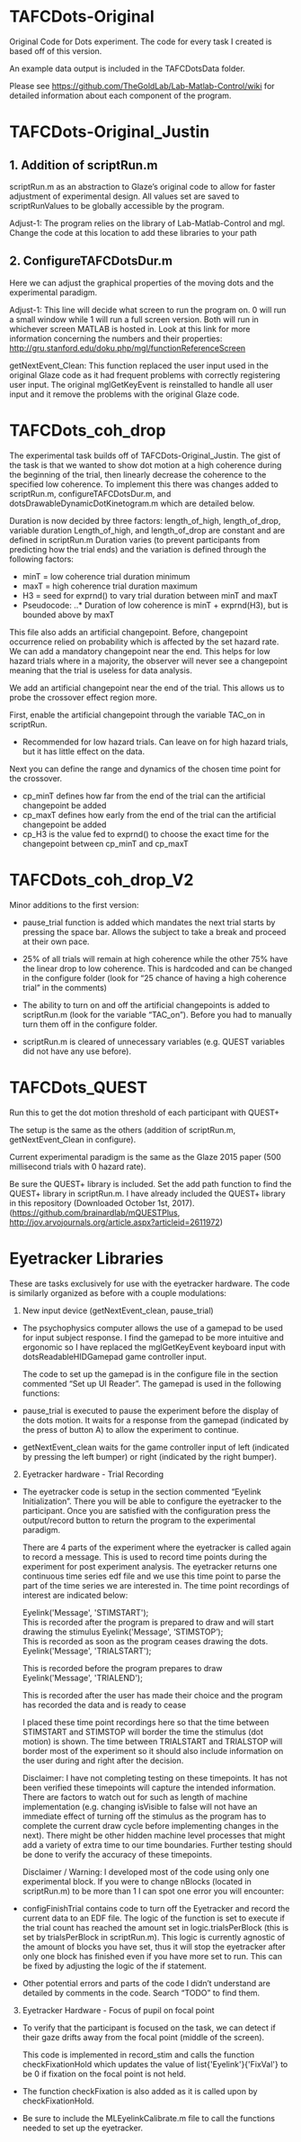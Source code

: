 
# TAFCDots-Original

Original Code for Dots experiment. The code for every task I created is based off of this version. 

An example data output is included in the TAFCDotsData folder.

Please see https://github.com/TheGoldLab/Lab-Matlab-Control/wiki for detailed information about each component of the program.

# TAFCDots-Original_Justin 
## 1. Addition of scriptRun.m

scriptRun.m as an abstraction to Glaze’s original code to allow for faster adjustment of experimental design. All values set are saved to scriptRunValues to be globally accessible by the program. 

Adjust-1: The program relies on the library of Lab-Matlab-Control and mgl. Change the code at this location to add these libraries to your path


## 2. ConfigureTAFCDotsDur.m

Here we can adjust the graphical properties of the moving dots and the experimental paradigm. 

Adjust-1: This line will decide what screen to run the program on. 0 will run a small window while 1 will run a full screen version. Both will run in whichever screen MATLAB is hosted in. Look at this link for more information concerning the numbers and their properties: http://gru.stanford.edu/doku.php/mgl/functionReferenceScreen

getNextEvent_Clean: This function replaced the user input used in the original Glaze code as it had frequent problems with correctly registering user input. The original mglGetKeyEvent is reinstalled to handle all user input and it remove the problems with the original Glaze code. 

# TAFCDots_coh_drop

The experimental task builds off of TAFCDots-Original_Justin. The gist of the task is that we wanted to show dot motion at a high coherence during the beginning of the trial, then linearly decrease the coherence to the specified low coherence. To implement this there was changes added to scriptRun.m, configureTAFCDotsDur.m, and dotsDrawableDynamicDotKinetogram.m which are detailed below. 

Duration is now decided by three factors: length_of_high, length_of_drop, variable duration
Length_of_high, and length_of_drop are constant and are defined in scriptRun.m
Duration varies (to prevent participants from predicting how the trial ends) and the variation is defined through the following factors:

* minT = low coherence trial duration minimum
* maxT = high coherence trial duration maximum
* H3 = seed for exprnd() to vary trial duration between minT and maxT
* Pseudocode:
..* Duration of low coherence is minT + exprnd(H3), but is bounded above by maxT

This file also adds an artificial changepoint. Before, changepoint occurrence relied on probability which is affected by the set hazard rate. We can add a mandatory changepoint near the end. This helps for low hazard trials where in a majority, the observer will never see a changepoint meaning that the trial is useless for data analysis. 

We add an artificial changepoint near the end of the trial. This allows us to probe the crossover effect region more.

First, enable the artificial changepoint through the variable TAC_on in scriptRun. 
* Recommended for low hazard trials. Can leave on for high hazard trials, but it has little effect on the data. 

Next you can define the range and dynamics of the chosen time point for the crossover.
* cp_minT defines how far from the end of the trial can the artificial changepoint be added
* cp_maxT defines how early from the end of the trial can the artificial changepoint be added
* cp_H3 is the value fed to exprnd() to choose the exact time for the changepoint between cp_minT and cp_maxT

# TAFCDots_coh_drop_V2 

Minor additions to the first version:

* pause_trial function is added which mandates the next trial starts by pressing the space bar. Allows the subject to take a break and proceed at their own pace.

* 25% of all trials will remain at high coherence while the other 75% have the linear drop to low coherence. This is hardcoded and can be changed in the configure folder (look for “25 chance of having a high coherence trial” in the comments)

* The ability to turn on and off the artificial changepoints is added to scriptRun.m (look for the variable “TAC_on”). Before you had to manually turn them off in the configure folder. 

* scriptRun.m is cleared of unnecessary variables (e.g. QUEST variables did not have any use before).

# TAFCDots_QUEST 

Run this to get the dot motion threshold of each participant with QUEST+

The setup is the same as the others (addition of scriptRun.m, getNextEvent_Clean in configure).

Current experimental paradigm is the same as the Glaze 2015 paper (500 millisecond trials with 0 hazard rate).

Be sure the QUEST+ library is included. Set the add path function to find the QUEST+ library in scriptRun.m. I have already included the QUEST+ library in this repository (Downloaded October 1st, 2017).
(https://github.com/brainardlab/mQUESTPlus, http://jov.arvojournals.org/article.aspx?articleid=2611972)

# Eyetracker Libraries

These are tasks exclusively for use with the eyetracker hardware. The code is similarly organized as before with a couple modulations:

1. New input device (getNextEvent_clean, pause_trial)

* The psychophysics computer allows the use of a gamepad to be used for input subject response. I find the gamepad to be more intuitive and ergonomic so I have replaced the mglGetKeyEvent keyboard input with dotsReadableHIDGamepad game controller input. 

   The code to set up the gamepad is in the configure file in the section commented “Set up UI Reader”. The gamepad is used in the following functions:

* pause_trial is executed to pause the experiment before the display of the dots motion. It waits for a response from the gamepad (indicated by the press of button A) to allow the experiment to continue.

* getNextEvent_clean waits for the game controller input of left (indicated by pressing the left bumper) or right (indicated by the right bumper).

2. Eyetracker hardware - Trial Recording

* The eyetracker code is setup in the section commented “Eyelink Initialization”. There you will be able to configure the eyetracker to the participant. Once you are satisfied with the configuration press the output/record button to return the program to the experimental paradigm.

   There are 4 parts of the experiment where the eyetracker is called again to record a message. This is used to record time points during the experiment for post experiment analysis. The eyetracker returns one continuous time series edf file and we use this time point to parse the part of the time series we are interested in. The time point recordings of interest are indicated below:

   Eyelink('Message', 'STIMSTART');  
   This is recorded after the program is prepared to draw and will start drawing the stimulus
   Eyelink('Message', ‘STIMSTOP’);  
   This is recorded as soon as the program ceases drawing the dots.
   Eyelink('Message', 'TRIALSTART');
   
   This is recorded before the program prepares to draw 
   Eyelink('Message', 'TRIALEND');
   
   This is recorded after the user has made their choice and the program has recorded the data and is ready to cease

   I placed these time point recordings here so that the time between STIMSTART and STIMSTOP will border the time the stimulus (dot motion) is shown. The time between TRIALSTART and TRIALSTOP will border most of the experiment so it should also include information on the user during and right after the decision.

   Disclaimer: I have not completing testing on these timepoints. It has not been verified these timepoints will capture the intended information. There are factors to watch out for such as length of machine implementation (e.g. changing isVisible to false will not have an immediate effect of turning off the stimulus as the program has to complete the current draw cycle before implementing changes in the next). There might be other hidden machine level processes that might add a variety of extra time to our time boundaries. Further testing should be done to verify the accuracy of these timepoints.

   Disclaimer / Warning: I developed most of the code using only one experimental block. If you were to change nBlocks (located in scriptRun.m) to be more than 1 I can spot one error you will encounter:

* configFinishTrial contains code to turn off the Eyetracker and record the current data to an EDF file. The logic of the function is set to execute if the trial count has reached the amount set in logic.trialsPerBlock (this is set by trialsPerBlock in scriptRun.m). This logic is currently agnostic of the amount of blocks you have set, thus it will stop the eyetracker after only one block has finished even if you have more set to run. This can be fixed by adjusting the logic of the if statement. 

* Other potential errors and parts of the code I didn’t understand are detailed by comments in the code. Search “TODO” to find them. 

3. Eyetracker Hardware - Focus of pupil on focal point

* To verify that the participant is focused on the task, we can detect if their gaze drifts away from the focal point (middle of the screen). 

   This code is implemented in record_stim and calls the function checkFixationHold which updates the value of list{'Eyelink'}{'FixVal'} to be 0 if fixation on the focal point is not held. 

* The function checkFixation is also added as it is called upon by checkFixationHold. 

* Be sure to include the MLEyelinkCalibrate.m file to call the functions needed to set up the eyetracker.

